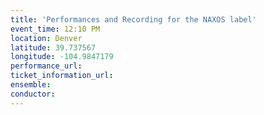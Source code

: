 ```yaml
---
title: 'Performances and Recording for the NAXOS label'
event_time: 12:10 PM
location: Denver
latitude: 39.737567
longitude: -104.9847179
performance_url: 
ticket_information_url: 
ensemble: 
conductor: 
---
```

